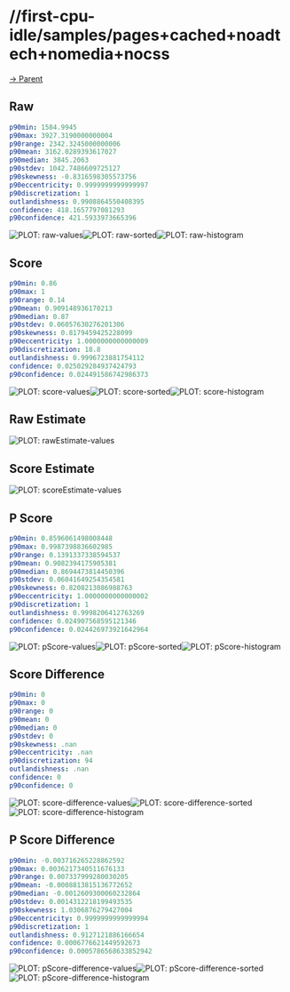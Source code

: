 
# //first-cpu-idle/samples/pages+cached+noadtech+nomedia+nocss

[→ Parent](../..)


## Raw


```yaml
p90min: 1584.9945
p90max: 3927.3190000000004
p90range: 2342.3245000000006
p90mean: 3162.0289393617027
p90median: 3845.2063
p90stdev: 1042.7486609725127
p90skewness: -0.8316598305573756
p90eccentricity: 0.9999999999999997
p90discretization: 1
outlandishness: 0.9908864550408395
confidence: 418.1657797081293
p90confidence: 421.5933973665396

```

![PLOT: raw-values](./raw/values.svg)![PLOT: raw-sorted](./raw/sorted.svg)![PLOT: raw-histogram](./raw/histogram.svg)
## Score


```yaml
p90min: 0.86
p90max: 1
p90range: 0.14
p90mean: 0.909148936170213
p90median: 0.87
p90stdev: 0.06057630276201306
p90skewness: 0.8179459425228099
p90eccentricity: 1.0000000000000009
p90discretization: 18.8
outlandishness: 0.9996723881754112
confidence: 0.025029284937424793
p90confidence: 0.024491586742986373

```

![PLOT: score-values](./score/values.svg)![PLOT: score-sorted](./score/sorted.svg)![PLOT: score-histogram](./score/histogram.svg)
## Raw Estimate

![PLOT: rawEstimate-values](./rawEstimate/values.svg)
## Score Estimate

![PLOT: scoreEstimate-values](./scoreEstimate/values.svg)
## P Score


```yaml
p90min: 0.8596061498008448
p90max: 0.9987398836602985
p90range: 0.1391337338594537
p90mean: 0.9082394175905381
p90median: 0.8694473814450396
p90stdev: 0.06041649254354581
p90skewness: 0.8208213086988763
p90eccentricity: 1.0000000000000002
p90discretization: 1
outlandishness: 0.9998206412763269
confidence: 0.024907568595121346
p90confidence: 0.024426973921642964

```

![PLOT: pScore-values](./pScore/values.svg)![PLOT: pScore-sorted](./pScore/sorted.svg)![PLOT: pScore-histogram](./pScore/histogram.svg)
## Score Difference


```yaml
p90min: 0
p90max: 0
p90range: 0
p90mean: 0
p90median: 0
p90stdev: 0
p90skewness: .nan
p90eccentricity: .nan
p90discretization: 94
outlandishness: .nan
confidence: 0
p90confidence: 0

```

![PLOT: score-difference-values](./score-difference/values.svg)![PLOT: score-difference-sorted](./score-difference/sorted.svg)![PLOT: score-difference-histogram](./score-difference/histogram.svg)
## P Score Difference


```yaml
p90min: -0.003716265228862592
p90max: 0.0036217340511676133
p90range: 0.007337999280030205
p90mean: -0.0008813815136772652
p90median: -0.0012609300060232864
p90stdev: 0.0014312218199493535
p90skewness: 1.0306876279427004
p90eccentricity: 0.9999999999999994
p90discretization: 1
outlandishness: 0.9127121886166654
confidence: 0.0006776621449592673
p90confidence: 0.0005786568633852942

```

![PLOT: pScore-difference-values](./pScore-difference/values.svg)![PLOT: pScore-difference-sorted](./pScore-difference/sorted.svg)![PLOT: pScore-difference-histogram](./pScore-difference/histogram.svg)